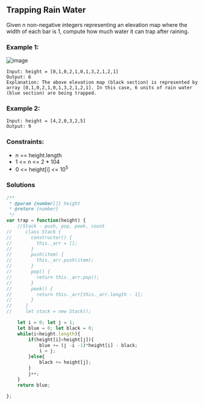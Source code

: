 ## Trapping Rain Water
Given n non-negative integers representing an elevation map where the width of each bar is 1, compute how much water it can trap after raining.

### Example 1:
![image](https://user-images.githubusercontent.com/88074487/182014101-e2e49783-c413-4f39-9286-b2d16e1ada07.png)
```
Input: height = [0,1,0,2,1,0,1,3,2,1,2,1]
Output: 6
Explanation: The above elevation map (black section) is represented by array [0,1,0,2,1,0,1,3,2,1,2,1]. In this case, 6 units of rain water (blue section) are being trapped.
```

### Example 2:
```
Input: height = [4,2,0,3,2,5]
Output: 9
```

### Constraints:

- n == height.length
- 1 <= n <= 2 * 10<supb>4</sup>
- 0 <= height[i] <= 10<sup>5</sup>

### Solutions
```javascript
/**
 * @param {number[]} height
 * @return {number}
 */
var trap = function(height) {
    //Stack - push, pop, peek, count
//     class Stack {
//       constructor() {
//         this._arr = [];
//       }
//       push(item) {
//         this._arr.push(item);
//       }
//       pop() {
//         return this._arr.pop();
//       }
//       peek() {
//         return this._arr[this._arr.length - 1];
//       }
//     }
//     let stack = new Stack();

    let i = 0; let j = 1;
    let blue = 0; let black = 0;
    while(i<height.length){
        if(height[i]<height[j]){
            blue += (j -i -1)*height[i] - black;
            i = j;
        }else{
            black += height[j];
        }
        j++;
    }
    return blue;
    
};
```

```python

```
